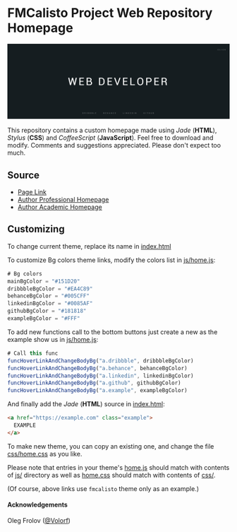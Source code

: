 # FMCalisto Project Web Repository Homepage

![alt tag](img/homepage-screenshot.png "Homepage preview")

This repository contains a custom homepage made using *Jade* (**HTML**), *Stylus* (**CSS**) and *CoffeeScript* (**JavaScript**). Feel free to download and modify. Comments and suggestions appreciated. Please don't expect too much.

## Source

* [Page Link](http://fmcalisto.com/)
* [Author Professional Homepage](http://franciscocalisto.me/)
* [Author Academic Homepage](http://web.tecnico.ulisboa.pt/francisco.calisto/)

Customizing
----
To change current theme, replace its name in [index.html](index.html)

To customize Bg colors theme links, modify the colors list in [js/home.js](js/home.js):

```javascript
# Bg colors
mainBgColor = "#151D20"
dribbbleBgColor = "#EA4C89"
behanceBgColor = "#005CFF"
linkedinBgColor = "#0085AF"
githubBgColor = "#181818"
exampleBgColor = "#FFF"
```

To add new functions call to the bottom buttons just create a new as the example show us in [js/home.js](js/home.js):

```javascript
# Call this func
funcHoverLinkAndChangeBodyBg("a.dribbble", dribbbleBgColor)
funcHoverLinkAndChangeBodyBg("a.behance", behanceBgColor)
funcHoverLinkAndChangeBodyBg("a.linkedin", linkedinBgColor)
funcHoverLinkAndChangeBodyBg("a.github", githubBgColor)
funcHoverLinkAndChangeBodyBg("a.example", exampleBgColor)
```

And finally add the *Jade* (**HTML**) source in [index.html](index.html):

```html
<a href="https://example.com" class="example">
  EXAMPLE
</a>
```

To make new theme, you can copy an existing one, and change the file [css/home.css](css/home.css) as you like.

Please note that entries in your theme's [home.js](js/home.js) should match with contents of [js/](js/) directory as well as [home.css](css/home.css) should match with contents of [css/](css/).

(Of course, above links use `fmcalisto` theme only as an example.)

#### Acknowledgements

Oleg Frolov ([@Volorf](http://codepen.io/Volorf/))

